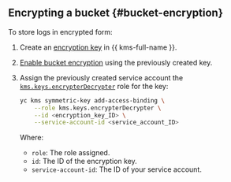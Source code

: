 ## Encrypting a bucket {#bucket-encryption}

To store logs in encrypted form:

1. Create an [encryption key](../../kms/operations/key.md#create) in {{ kms-full-name }}.
1. [Enable bucket encryption](../../storage/operations/buckets/encrypt.md#add) using the previously created key.
1. Assign the previously created service account the [`kms.keys.encrypterDecrypter`](../../kms/security/index.md#service-roles) role for the key:

   ```bash
   yc kms symmetric-key add-access-binding \
       --role kms.keys.encrypterDecrypter \
       --id <encryption_key_ID> \
       --service-account-id <service_account_ID>
   ```

   Where:
   * `role`: The role assigned.
   * `id`: The ID of the encryption key.
   * `service-account-id`: The ID of your service account.

